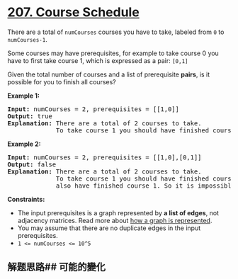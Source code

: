 # [207. Course Schedule](https://leetcode-cn.com/problems/course-schedule/)
There are a total of <code>numCourses</code> courses you have to take, labeled from <code>0</code> to <code>numCourses-1</code>.

Some courses may have prerequisites, for example to take course 0 you have to first take course 1, which is expressed as a pair: <code>[0,1]</code>

Given the total number of courses and a list of prerequisite **pairs**, is it possible for you to finish all courses?



**Example 1:**


<pre><strong>Input:</strong> numCourses = 2, prerequisites = [[1,0]]
<strong>Output:</strong> true
<strong>Explanation:</strong> There are a total of 2 courses to take.
             To take course 1 you should have finished course 0. So it is possible.
</pre>

**Example 2:**


<pre><strong>Input:</strong> numCourses = 2, prerequisites = [[1,0],[0,1]]
<strong>Output:</strong> false
<strong>Explanation:</strong> There are a total of 2 courses to take.
             To take course 1 you should have finished course 0, and to take course 0 you should
             also have finished course 1. So it is impossible.
</pre>



**Constraints:**


- The input prerequisites is a graph represented by **a list of edges**, not adjacency matrices. Read more about [how a graph is represented](https://www.khanacademy.org/computing/computer-science/algorithms/graph-representation/a/representing-graphs).
- You may assume that there are no duplicate edges in the input prerequisites.
- <code>1 &lt;= numCourses &lt;= 10^5</code>
## 解题思路## 可能的變化
